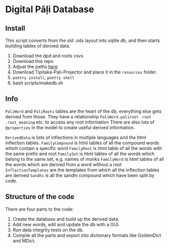 # Digital Pāḷi Database

## Install

This script converts from the old .ods layout into sqlite db, and then starts building tables of derived data.

1. Download the dpd and roots csvs
2. Download this repo
3. Adjust the paths [here](https://github.com/digitalpalidictionary/dpd-db/blob/3af6916069dd948adc2e6340cd86ca7c7c769bd0/scripts/dpd_db_from_csv.py#L187)
4. Download Tipitaka-Pali-Projector and place it in the `resources` folder.
5. `poetry install`, `poetry shell`
6. bash scripts/makedb.sh

## Info
`PaliWord` and `PaliRoots` tables are the heart of the db, everything else gets derived from those.
They have a relationship `PaliWord.paliroot` `.root` `.root_meaning` etc. to access any root information
There are also lots of `@properties` in the model to create useful derived information.  

`DerivedData` is lists of inflections in multiple languages and the html inflection tables.
`FamilyCompound` is html tables of all the compound words which contain a specific word
`FamilyRoot` is html table of all the words with the same prefix and root
`FamilySet` is html tables of all the words which belong to the same set, e.g. names of monks
`FamilyWord` is html tables of all the words which are derived from a word without a root
`InflectionTemplates` are the templates from which all the inflection tables are derived
`Sandhi` is all the sandhi compound which have been split by code.

## Structure of the code

There are four parts to the code:

1. Create the database and build up the derived data.
2. Add new words, edit and update the db with a GUI. 
3. Run data integrity tests on the db.
4. Compile all the parts and export into dictionary formats like GoldenDict and MDict.  
